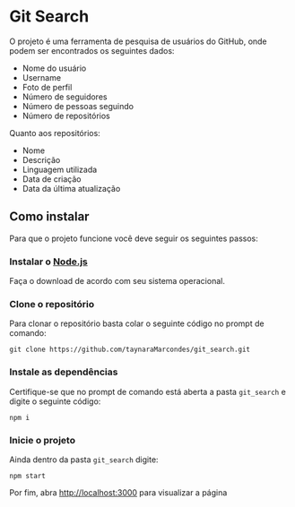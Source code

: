# Git Search

O projeto é uma ferramenta de pesquisa de usuários do GitHub, onde podem ser encontrados os seguintes dados:
- Nome do usuário
- Username
- Foto de perfil
- Número de seguidores
- Número de pessoas seguindo
- Número de repositórios

Quanto aos repositórios:
- Nome
- Descrição
- Linguagem utilizada
- Data de criação
- Data da última atualização

## Como instalar

Para que o projeto funcione você deve seguir os seguintes passos:

### Instalar o [Node.js](https://nodejs.org/en/download/)

Faça o download de acordo com seu sistema operacional.

### Clone o repositório

Para clonar o repositório basta colar o seguinte código no prompt de comando:

`git clone https://github.com/taynaraMarcondes/git_search.git`

### Instale as dependências

Certifique-se que no prompt de comando está aberta a pasta `git_search` e digite o seguinte código:

`npm i`

### Inicie o projeto

Ainda dentro da pasta `git_search` digite:

`npm start`

Por fim, abra [http://localhost:3000](http://localhost:3000) para visualizar a página

##
